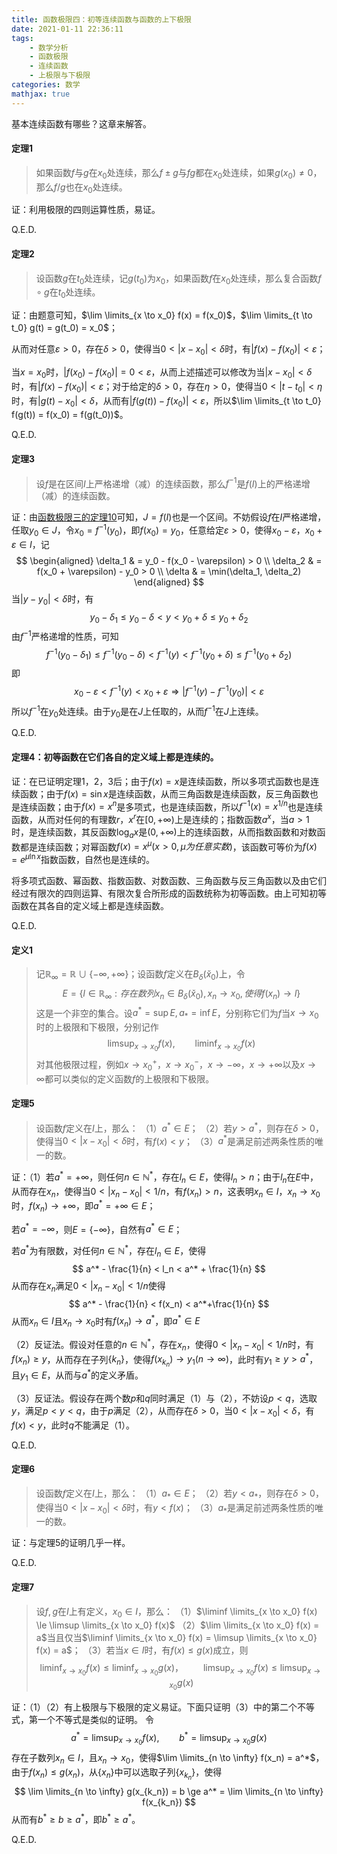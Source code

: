 ```yaml
---
title: 函数极限四：初等连续函数与函数的上下极限
date: 2021-01-11 22:36:11
tags:
    - 数学分析
    - 函数极限
    - 连续函数
    - 上极限与下极限
categories: 数学
mathjax: true
---
```


基本连续函数有哪些？这章来解答。

#### 定理1
> 如果函数$f$与$g$在$x_0$处连续，那么$f \pm g$与$fg$都在$x_0$处连续，如果$g(x_0) \ne 0$，那么$f/g$也在$x_0$处连续。

<!--more-->

证：利用极限的四则运算性质，易证。

Q.E.D.


#### 定理2
> 设函数$g$在$t_0$处连续，记$g(t_0)$为$x_0$，如果函数$f$在$x_0$处连续，那么复合函数$f \circ g$在$t_0$处连续。

证：由题意可知，$\lim \limits_{x \to x_0} f(x) = f(x_0)$，$\lim \limits_{t \to t_0} g(t) = g(t_0) = x_0$；

从而对任意$\varepsilon > 0$，存在$\delta > 0$，使得当$0 < |x - x_0| < \delta$时，有$|f(x) - f(x_0)| < \varepsilon$；

当$x = x_0$时，$|f(x_0) - f(x_0)| = 0 < \varepsilon$，从而上述描述可以修改为当$|x - x_0| < \delta$时，有$|f(x) - f(x_0)| < \varepsilon$；对于给定的$\delta > 0$，存在$\eta > 0$，使得当$0 <|t - t_0| < \eta$时，有$|g(t) - x_0| < \delta$，从而有$|f(g(t)) - f(x_0)| < \varepsilon$，所以$\lim \limits_{t \to t_0} f(g(t)) = f(x_0) = f(g(t_0))$。

Q.E.D.


#### 定理3
> 设$f$是在区间$I$上严格递增（减）的连续函数，那么$f^{-1}$是$f(I)$上的严格递增（减）的连续函数。

证：由[函数极限三的定理10](https://gamersover.github.io/2020/12/08/函数极限3/#定理10)可知，$J=f(I)$也是一个区间。不妨假设$f$在$I$严格递增，任取$y_0 \in J$，令$x_0 = f^{-1}(y_0)$，即$f(x_0) = y_0$，任意给定$\varepsilon > 0$，使得$x_0 - \varepsilon，x_0+\varepsilon \in I$，记
$$
    \begin{aligned}
    \delta_1 & = y_0 - f(x_0 - \varepsilon) > 0 \\
    \delta_2 & = f(x_0 + \varepsilon) - y_0 > 0 \\
    \delta & = \min(\delta_1, \delta_2)
    \end{aligned}
$$
当$|y - y_0| < \delta$时，有
$$
    y_0 - \delta_1 \le y_0 - \delta < y < y_0 + \delta \le y_0 + \delta_2
$$
由$f^{-1}$严格递增的性质，可知
$$
    f^{-1}(y_0 - \delta_1) \le f^{-1}(y_0 - \delta) < f^{-1}(y) < f^{-1}(y_0 + \delta) \le f^{-1}(y_0 + \delta_2)
$$
即
$$
    x_0 - \varepsilon < f^{-1}(y) < x_0 + \varepsilon \Rightarrow |f^{-1}(y) - f^{-1}(y_0)| < \varepsilon
$$
所以$f^{-1}$在$y_0$处连续。由于$y_0$是在$J$上任取的，从而$f^{-1}$在$J$上连续。

Q.E.D.


#### 定理4：初等函数在它们各自的定义域上都是连续的。

证：在已证明定理1，2，3后；由于$f(x) = x$是连续函数，所以多项式函数也是连续函数；由于$f(x) = \sin x$是连续函数，从而三角函数是连续函数，反三角函数也是连续函数；由于$f(x)=x^n$是多项式，也是连续函数，所以$f^{-1}(x)=x^{1/n}$也是连续函数，从而对任何的有理数$r$，$x^r$在$[0, +\infty)$上是连续的；指数函数$a^x$，当$a>1$时，是连续函数，其反函数$\log_a x$是$(0,+\infty)$上的连续函数，从而指数函数和对数函数都是连续函数；对幂函数$f(x) = x^\mu (x>0, \mu 为任意实数)$，该函数可等价为$f(x) = e^{\mu \ln x}$指数函数，自然也是连续的。

将多项式函数、幂函数、指数函数、对数函数、三角函数与反三角函数以及由它们经过有限次的四则运算、有限次复合所形成的函数统称为初等函数。由上可知初等函数在其各自的定义域上都是连续函数。

Q.E.D.

#### 定义1
> 记$\mathbb{R}_{\infty} = \mathbb{R} \cup \{-\infty, +\infty\}$；设函数$f$定义在$B_{\delta}(\check x_0)$上，令
$$
    E = \{ l \in \mathbb{R}_{\infty}: 存在数列x_n \in B_{\delta}(\check x_0), x_n \to x_0, 使得f(x_n) \to l \}
$$
这是一个非空的集合。设$a^* = \sup E, a_* = \inf E$，分别称它们为$f$当$x \to x_0$时的上极限和下极限，分别记作
$$
    \limsup_{x \to x_0} f(x), \qquad \liminf_{x \to x_0} f(x)
$$
对其他极限过程，例如$x \to x_0^{+}，x \to x_0^{-}，x \to -\infty， x \to +\infty$以及$x \to \infty$都可以类似的定义函数$f$的上极限和下极限。


#### 定理5
> 设函数$f$定义在$I$上，那么：
（1）$a^* \in E$；
（2）若$y > a^*$，则存在$\delta > 0$，使得当$0 < |x - x_0| < \delta$时，有$f(x) < y$；
（3）$a^*$是满足前述两条性质的唯一的数。

证：（1）若$a^* = +\infty$，则任何$n \in \mathbb{N}^*$，存在$l_n \in E$，使得$l_n > n$；由于$l_n$在$E$中，从而存在$x_n$，使得当$0 < |x_n - x_0| < 1/n$，有$f(x_n) > n$，这表明$x_n \in I$，$x_n \to x_0$时，$f(x_n) \to +\infty$，即$a^*=+\infty \in E$；

若$a^* = -\infty$，则$E = \{-\infty\}$，自然有$a^* \in E$；

若$a^*$为有限数，对任何$n \in \mathbb{N}^*$，存在$l_n \in E$，使得
$$
    a^* - \frac{1}{n} < l_n < a^* + \frac{1}{n}
$$
从而存在$x_n$满足$0< |x_n - x_0| < 1/n$使得
$$
   a^* - \frac{1}{n} < f(x_n) < a^*+\frac{1}{n}
$$
从而$x_n \in I$且$x_n \to x_0$时有$f(x_n) \to a^*$，即$a^* \in E$


（2）反证法。假设对任意的$n \in \mathbb{N}^*$，存在$x_n$，使得$0< |x_n - x_0| < 1/n$时，有$f(x_n)\ge y$，从而存在子列$\{k_n\}$，使得$f(x_{k_n}) \to y_1 (n \to \infty)$，此时有$y_1 \ge y > a^*$，且$y_1 \in E$，从而与$a^*$的定义矛盾。

（3）反证法。假设存在两个数$p$和$q$同时满足（1）与（2），不妨设$p < q$，选取$y$，满足$p < y < q$，由于$p$满足（2），从而存在$\delta > 0$，当$0 < |x - x_0| < \delta$，有$f(x) < y$，此时$q$不能满足（1）。

Q.E.D.


#### 定理6
> 设函数$f$定义在$I$上，那么：
（1）$a_* \in E$；
（2）若$y < a_*$，则存在$\delta > 0$，使得当$0 < |x - x_0| < \delta$时，有$y < f(x)$；
（3）$a_*$是满足前述两条性质的唯一的数。

证：与定理5的证明几乎一样。

Q.E.D.


#### 定理7

> 设$f,g$在$I$上有定义，$x_0 \in I$，那么：
（1）$\liminf \limits_{x \to x_0} f(x) \le \limsup \limits_{x \to x_0} f(x)$
（2）$\lim \limits_{x \to x_0} f(x) = a$当且仅当$\liminf \limits_{x \to x_0} f(x) = \limsup \limits_{x \to x_0} f(x) = a$；
（3）若当$x \in I$时，有$f(x) \le g(x)$成立，则
$$
    \liminf_{x \to x_0} f(x) \le \liminf_{x \to x_0} g(x)，\qquad \limsup_{x \to x_0} f(x) \le \limsup_{x \to x_0} g(x)
$$

证：（1）（2）有上极限与下极限的定义易证。下面只证明（3）中的第二个不等式，第一个不等式是类似的证明。
令
$$
    a^* = \limsup_{x \to x_0} f(x), \qquad b^* = \limsup_{x \to x_0} g(x)
$$
存在子数列$x_n \in I$，且$x_n \to x_0$，使得$\lim \limits_{n \to \infty} f(x_n) = a^*$，由于$f(x_n) \le g(x_n)$，从$\{x_n\}$中可以选取子列$\{x_{k_n}\}$，使得
$$
    \lim \limits_{n \to \infty} g(x_{k_n}) = b \ge a^* = \lim \limits_{n \to \infty} f(x_{k_n})
$$
从而有$b^* \ge b \ge a^*$，即$b^* \ge a^*$。

Q.E.D.